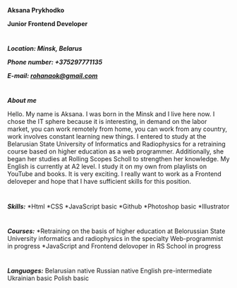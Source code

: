 **Aksana Prykhodko**

**Junior Frontend Developer**

#

_**Location: Minsk, Belarus**_

_**Phone number: +375297771135**_

_**E-mail: rohanaok@gmail.com**_

#

_**About me**_

Hello. My name is Aksana. I was born in the Minsk and I live here now. I chose the IT sphere because it is interesting, in demand on the labor market, you can work remotely from home, you can work from any country, work involves constant learning new things. I entered to study at the Belarusian State University of Informatics and Radiophysics for a retraining course based on higher education as a web programmer. Additionally, she began her studies at Rolling Scopes Scholl to strengthen her knowledge.
My English is currently at A2 level. I study it on my own from playlists on YouTube and books. It is very exciting. I really want to work as a Frontend deloveper and hope that I have sufficient skills for this position. 

#

_**Skills:**_
*Html
*CSS
*JavaScript basic
*Github
*Photoshop basic
*Illustrator 

#

_**Courses:**_
*Retraining on the basis of higher education at Belorussian State University informatics and radiophysics in the specialty Web-programmist in progress 
*JavaScript and Frontend delovoper in RS School in progress 

#

_**Languages:**_
Belarusian native 
Russian native 
English pre-intermediate
Ukrainian basic
Polish basic
